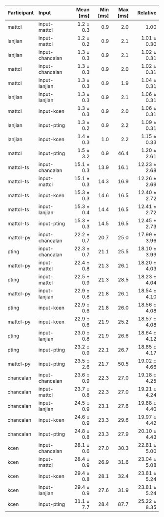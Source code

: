 | Participant | Input | Mean [ms] | Min [ms] | Max [ms] | Relative |
|:---|:---|---:|---:|---:|---:|
| mattcl | input-mattcl | 1.2 ± 0.3 | 0.9 | 2.0 | 1.00 |
| lanjian | input-mattcl | 1.2 ± 0.2 | 0.9 | 2.1 | 1.01 ± 0.30 |
| lanjian | input-chancalan | 1.3 ± 0.3 | 0.9 | 2.1 | 1.02 ± 0.31 |
| mattcl | input-chancalan | 1.3 ± 0.3 | 0.9 | 2.0 | 1.02 ± 0.31 |
| mattcl | input-lanjian | 1.3 ± 0.3 | 0.9 | 1.9 | 1.04 ± 0.31 |
| lanjian | input-lanjian | 1.3 ± 0.3 | 0.9 | 2.1 | 1.06 ± 0.31 |
| mattcl | input-kcen | 1.3 ± 0.3 | 0.9 | 2.0 | 1.06 ± 0.31 |
| lanjian | input-pting | 1.3 ± 0.2 | 0.9 | 2.2 | 1.09 ± 0.31 |
| lanjian | input-kcen | 1.4 ± 0.3 | 1.0 | 2.2 | 1.15 ± 0.33 |
| mattcl | input-pting | 1.5 ± 3.2 | 0.9 | 46.4 | 1.20 ± 2.61 |
| mattcl-ts | input-chancalan | 15.1 ± 0.3 | 13.9 | 16.1 | 12.23 ± 2.68 |
| mattcl-ts | input-mattcl | 15.1 ± 0.3 | 14.3 | 16.9 | 12.26 ± 2.69 |
| mattcl-ts | input-kcen | 15.3 ± 0.3 | 14.6 | 16.5 | 12.40 ± 2.72 |
| mattcl-ts | input-lanjian | 15.3 ± 0.4 | 14.4 | 16.5 | 12.41 ± 2.72 |
| mattcl-ts | input-pting | 15.3 ± 0.3 | 14.5 | 16.5 | 12.45 ± 2.73 |
| mattcl-py | input-chancalan | 22.2 ± 0.7 | 20.7 | 25.0 | 17.99 ± 3.96 |
| pting | input-chancalan | 22.3 ± 0.7 | 21.1 | 25.5 | 18.10 ± 3.99 |
| mattcl-py | input-mattcl | 22.4 ± 0.8 | 21.3 | 26.1 | 18.20 ± 4.03 |
| pting | input-mattcl | 22.5 ± 0.9 | 21.3 | 28.5 | 18.23 ± 4.04 |
| mattcl-py | input-lanjian | 22.9 ± 0.8 | 21.8 | 26.1 | 18.54 ± 4.10 |
| pting | input-kcen | 22.9 ± 0.6 | 21.8 | 26.0 | 18.56 ± 4.08 |
| mattcl-py | input-kcen | 22.9 ± 0.6 | 21.9 | 25.2 | 18.57 ± 4.08 |
| pting | input-lanjian | 23.0 ± 0.8 | 21.9 | 26.6 | 18.64 ± 4.12 |
| pting | input-pting | 23.2 ± 0.9 | 22.1 | 26.7 | 18.85 ± 4.17 |
| mattcl-py | input-pting | 23.5 ± 2.6 | 21.7 | 50.5 | 19.02 ± 4.66 |
| chancalan | input-chancalan | 23.6 ± 0.9 | 22.3 | 27.0 | 19.18 ± 4.25 |
| chancalan | input-mattcl | 23.7 ± 0.8 | 22.3 | 27.0 | 19.21 ± 4.24 |
| chancalan | input-lanjian | 24.5 ± 0.9 | 23.1 | 27.6 | 19.88 ± 4.40 |
| chancalan | input-kcen | 24.6 ± 0.9 | 23.3 | 29.6 | 19.97 ± 4.42 |
| chancalan | input-pting | 24.8 ± 0.8 | 23.3 | 27.9 | 20.10 ± 4.43 |
| kcen | input-chancalan | 28.1 ± 0.6 | 27.0 | 30.3 | 22.81 ± 5.00 |
| kcen | input-mattcl | 28.4 ± 0.9 | 26.9 | 31.6 | 23.04 ± 5.08 |
| kcen | input-kcen | 29.4 ± 0.8 | 28.1 | 32.4 | 23.81 ± 5.24 |
| kcen | input-lanjian | 29.4 ± 0.9 | 27.6 | 31.9 | 23.81 ± 5.24 |
| kcen | input-pting | 31.1 ± 7.7 | 28.4 | 87.7 | 25.22 ± 8.35 |
